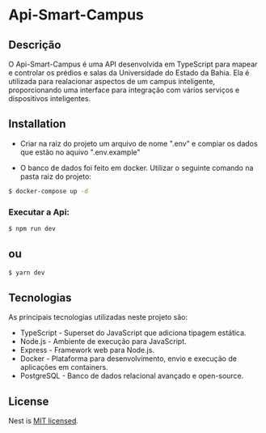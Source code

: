 # Api-Smart-Campus

## Descrição

O Api-Smart-Campus é uma API desenvolvida em TypeScript para mapear e controlar os prédios e salas da Universidade do Estado da Bahia. Ela é utilizada para realacionar aspectos de um campus inteligente, proporcionando uma interface para integração com vários serviços e dispositivos inteligentes.

## Installation

- Criar na raiz do projeto um arquivo de nome ".env" e compiar os dados que estão no aquivo  ".env.example"

- O banco de dados foi feito em docker. Utilizar o seguinte comando na pasta raiz do projeto:  

```bash
$ docker-compose up -d
```

### Executar a Api:

```bash
$ npm run dev
```
## ou 

```bash
$ yarn dev
```
## Tecnologias
As principais tecnologias utilizadas neste projeto são:

- TypeScript - Superset do JavaScript que adiciona tipagem estática.
- Node.js - Ambiente de execução para JavaScript.
- Express - Framework web para Node.js.
- Docker - Plataforma para desenvolvimento, envio e execução de aplicações em containers.
- PostgreSQL - Banco de dados relacional avançado e open-source.

## License

Nest is [MIT licensed](LICENSE).



